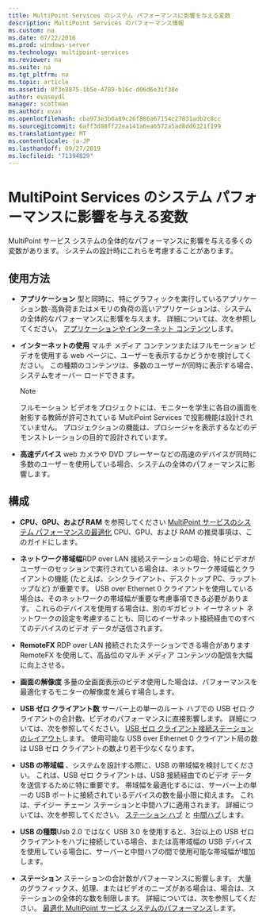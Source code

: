 ```yaml
---
title: MultiPoint Services のシステム パフォーマンスに影響を与える変数
description: MultiPoint Services のパフォーマンス情報
ms.custom: na
ms.date: 07/22/2016
ms.prod: windows-server
ms.technology: multipoint-services
ms.reviewer: na
ms.suite: na
ms.tgt_pltfrm: na
ms.topic: article
ms.assetid: 0f3e8875-1b5e-4789-b16c-d06d6e31f38e
author: evaseydl
manager: scottman
ms.author: evas
ms.openlocfilehash: cba973e3b0a89c26f886a67154c27831adb2c8cc
ms.sourcegitcommit: 6aff3d88ff22ea141a6ea6572a5ad8dd6321f199
ms.translationtype: MT
ms.contentlocale: ja-JP
ms.lasthandoff: 09/27/2019
ms.locfileid: "71394829"
---
```

# <a name="variables-affecting-multipoint-services-system-performance"></a>MultiPoint Services のシステム パフォーマンスに影響を与える変数
MultiPoint サービス システムの全体的なパフォーマンスに影響を与える多くの変数があります。 システムの設計時にこれらを考慮することがあります。  
  
## <a name="usage"></a>使用方法  
  
-   **アプリケーション** 型と同時に、特にグラフィックを実行しているアプリケーション数\-高負荷またはメモリの負荷の高いアプリケーションは、システムの全体的なパフォーマンスに影響を与えます。 詳細については、次を参照してください。 [アプリケーションやインターネット コンテンツ](hardware-and-performance-recommendations.md#applications-and-internet-content)します。  
  
-   **インターネットの使用** マルチ メディア コンテンツまたはフルモーション ビデオを使用する web ページに、ユーザーを表示するかどうかを検討してください。 この種類のコンテンツは、多数のユーザーが同時に表示する場合、システムをオーバー ロードできます。  
  
    > [!NOTE]  
    > フルモーション ビデオをプロジェクトには、モニターを学生に各自の画面を射影する教師が許可されている MultiPoint Services で投影機能は設計されていません。 プロジェクションの機能は、プロシージャを表示するなどのデモンストレーションの目的で設計されています。  
  
-   **高速デバイス** web カメラや DVD プレーヤーなどの高速のデバイスが同時に多数のユーザーを使用している場合、システムの全体のパフォーマンスに影響します。  
  
## <a name="configuration"></a>構成  
  
-   **CPU、GPU、および RAM** を参照してください [MultiPoint サービスのシステム パフォーマンスの最適化](hardware-and-performance-recommendations.md#optimize-multipoint-services-system-performance) CPU、GPU、および RAM の推奨事項は、このガイドにします。  
-   **ネットワーク帯域幅**RDP over LAN 接続ステーションの場合、特にビデオがユーザーのセッションで実行されている場合は、ネットワーク帯域幅とクライアントの機能 (たとえば、シンクライアント、デスクトップ PC、ラップトップなど) が重要です。 USB over Ethernet 0 クライアントを使用している場合は、そのネットワークの帯域幅が重要な考慮事項できる必要があります。 これらのデバイスを使用する場合は、別のギガビット イーサネット ネットワークの設定を考慮することも、同じのイーサネット接続経由でのすべてのデバイスのビデオ データが送信されます。  
-   **RemoteFX** RDP over LAN 接続されたステーションできる場合があります RemoteFX を使用して、高品位のマルチ メディア コンテンツの配信を大幅に向上させる。  
-   **画面の解像度** 多量の全画面表示のビデオ使用した場合は、パフォーマンスを最適化するモニターの解像度を減らす場合します。  
-   **USB ゼロ クライアント数** サーバー上の単一のルート ハブでの USB ゼロ クライアントの合計数、ビデオのパフォーマンスに直接影響します。 詳細については、次を参照してください。 [USB ゼロ クライアント接続ステーションのレイアウト](MultiPoint-services-Site-Planning.md#layout-for-usb-zero-client-connected-stations)します。 使用可能な USB over Ethernet 0 クライアント局の数は USB ゼロ クライアントの数より若干少なくなります。  
-   **USB の帯域幅** 、システムを設計する際に、USB の帯域幅を検討してください。  これは、USB ゼロ クライアントは、USB 接続経由でのビデオ データを送信するために特に重要です。 帯域幅を最適化するには、サーバー上の単一の USB ポートに接続されているデバイスの数を最小限に抑えます。 これは、デイジー チェーン ステーションと中間ハブに適用されます。 詳細については、次を参照してください。 [ステーション ハブ](MultiPoint-services-Site-Planning.md#station-hubs) と [中間ハブ](MultiPoint-services-Site-Planning.md#intermediate-hubs)します。  
  
-   **USB の種類**Usb 2.0 ではなく USB 3.0 を使用すると、3台以上の USB ゼロクライアントをハブに接続している場合、または高帯域幅の USB デバイスを使用している場合に、サーバーと中間ハブの間で使用可能な帯域幅が増加します。  
  
-   **ステーション** ステーションの合計数がパフォーマンスに影響します。 大量のグラフィックス、処理、またはビデオのニーズがある場合は、場合は、ステーションの全体的な数を制限します。 詳細については、次を参照してください。 [最適化 MultiPoint サービス システムのパフォーマンス](hardware-and-performance-recommendations.md#optimize-multipoint-services-system-performance)します。